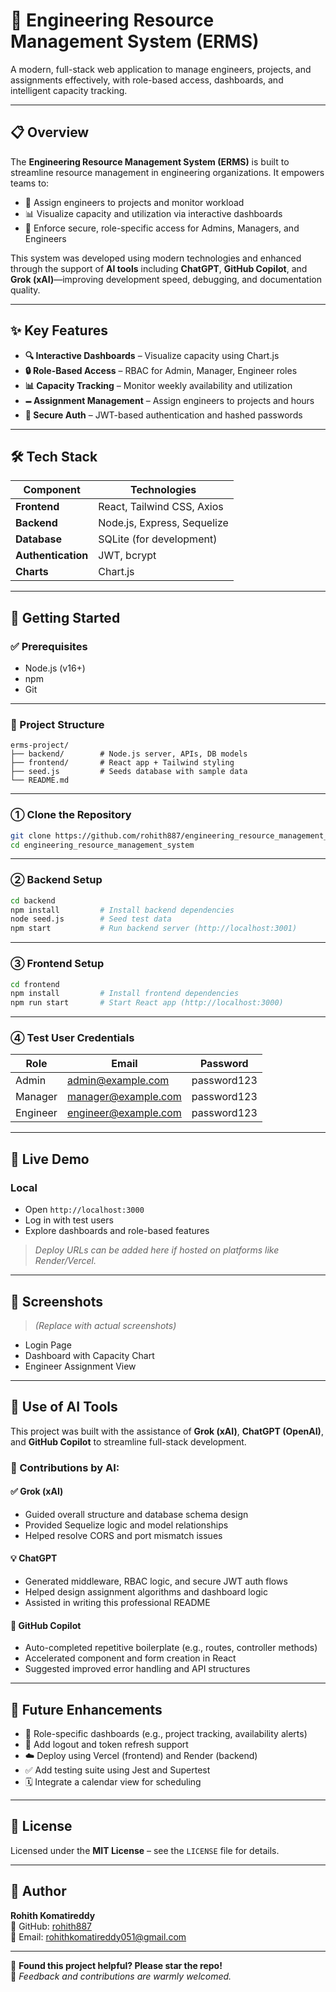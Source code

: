 # 🎯 Engineering Resource Management System (ERMS)

A modern, full-stack web application to manage engineers, projects, and assignments effectively, with role-based access, dashboards, and intelligent capacity tracking.

---

## 📋 Overview

The **Engineering Resource Management System (ERMS)** is built to streamline resource management in engineering organizations. It empowers teams to:

- 🔄 Assign engineers to projects and monitor workload  
- 📊 Visualize capacity and utilization via interactive dashboards  
- 🔐 Enforce secure, role-specific access for Admins, Managers, and Engineers  

This system was developed using modern technologies and enhanced through the support of **AI tools** including **ChatGPT**, **GitHub Copilot**, and **Grok (xAI)**—improving development speed, debugging, and documentation quality.

---

## ✨ Key Features

- **🔍 Interactive Dashboards** – Visualize capacity using Chart.js  
- **🔒 Role-Based Access** – RBAC for Admin, Manager, Engineer roles  
- **📊 Capacity Tracking** – Monitor weekly availability and utilization  
- **🗕️ Assignment Management** – Assign engineers to projects and hours  
- **🔐 Secure Auth** – JWT-based authentication and hashed passwords

---

## 🛠️ Tech Stack

| Component        | Technologies                        |
|------------------|-------------------------------------|
| **Frontend**      | React, Tailwind CSS, Axios          |
| **Backend**       | Node.js, Express, Sequelize         |
| **Database**      | SQLite (for development)            |
| **Authentication**| JWT, bcrypt                         |
| **Charts**        | Chart.js                            |

---

## 🚀 Getting Started

### ✅ Prerequisites

- Node.js (v16+)
- npm
- Git

---

### 📁 Project Structure

```
erms-project/
├── backend/        # Node.js server, APIs, DB models
├── frontend/       # React app + Tailwind styling
├── seed.js         # Seeds database with sample data
└── README.md
```

---

### ① Clone the Repository

```bash
git clone https://github.com/rohith887/engineering_resource_management_system.git
cd engineering_resource_management_system
```

---

### ② Backend Setup

```bash
cd backend
npm install         # Install backend dependencies
node seed.js        # Seed test data
npm start           # Run backend server (http://localhost:3001)
```

---

### ③ Frontend Setup

```bash
cd frontend
npm install         # Install frontend dependencies
npm run start       # Start React app (http://localhost:3000)
```

---

### ④ Test User Credentials

| Role     | Email                    | Password      |
|----------|--------------------------|---------------|
| Admin    | admin@example.com        | password123   |
| Manager  | manager@example.com      | password123   |
| Engineer | engineer@example.com     | password123   |

---

## 🎥 Live Demo

### Local

- Open `http://localhost:3000`
- Log in with test users
- Explore dashboards and role-based features

> _Deploy URLs can be added here if hosted on platforms like Render/Vercel._

---

## 📸 Screenshots

> _(Replace with actual screenshots)_

- Login Page  
- Dashboard with Capacity Chart  
- Engineer Assignment View  

---

## 🤖 Use of AI Tools

This project was built with the assistance of **Grok (xAI)**, **ChatGPT (OpenAI)**, and **GitHub Copilot** to streamline full-stack development.

### 🧠 Contributions by AI:

#### ✅ **Grok (xAI)**
- Guided overall structure and database schema design
- Provided Sequelize logic and model relationships
- Helped resolve CORS and port mismatch issues

#### 💡 **ChatGPT**
- Generated middleware, RBAC logic, and secure JWT auth flows
- Helped design assignment algorithms and dashboard logic
- Assisted in writing this professional README

#### 🤖 **GitHub Copilot**
- Auto-completed repetitive boilerplate (e.g., routes, controller methods)
- Accelerated component and form creation in React
- Suggested improved error handling and API structures

---

## 🔮 Future Enhancements

- 🧱 Role-specific dashboards (e.g., project tracking, availability alerts)
- 🔐 Add logout and token refresh support
- ☁️ Deploy using Vercel (frontend) and Render (backend)
- ✅ Add testing suite using Jest and Supertest
- 🗓️ Integrate a calendar view for scheduling

---

## 📜 License

Licensed under the **MIT License** – see the `LICENSE` file for details.

---

## 👤 Author

**Rohith Komatireddy**  
🔗 GitHub: [rohith887](https://github.com/rohith887)  
📧 Email: rohithkomatireddy051@gmail.com

---

🌟 **Found this project helpful? Please star the repo!**  
💬 *Feedback and contributions are warmly welcomed.*
